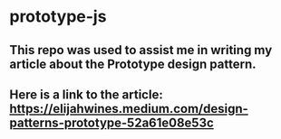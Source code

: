 # prototype-js

## This repo was used to assist me in writing my article about the Prototype design pattern.

## Here is a link to the article: https://elijahwines.medium.com/design-patterns-prototype-52a61e08e53c
